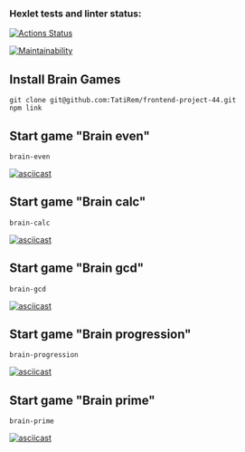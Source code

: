 ### Hexlet tests and linter status:
[![Actions Status](https://github.com/TatiRem/frontend-project-44/workflows/hexlet-check/badge.svg)](https://github.com/TatiRem/frontend-project-44/actions)


[![Maintainability](https://api.codeclimate.com/v1/badges/b05218f930d40dc03b05/maintainability)](https://codeclimate.com/github/TatiRem/frontend-project-44/maintainability)

## Install Brain Games
```
git clone git@github.com:TatiRem/frontend-project-44.git
npm link
```
## Start game "Brain even"
```
brain-even
```
[![asciicast](https://asciinema.org/a/Hj4uD8eWx9Ux8zpzTceGIProa.svg)](https://asciinema.org/a/Hj4uD8eWx9Ux8zpzTceGIProa)

## Start game "Brain calc"
```
brain-calc
```
[![asciicast](https://asciinema.org/a/sawITW2XdZfEgs65Cw9RxBch9.svg)](https://asciinema.org/a/sawITW2XdZfEgs65Cw9RxBch9)

## Start game "Brain gcd"
```
brain-gcd
```
[![asciicast](https://asciinema.org/a/ozW8bUVyo3mWNvd9aSDejFI1j.svg)](https://asciinema.org/a/ozW8bUVyo3mWNvd9aSDejFI1j)

## Start game "Brain progression"
```
brain-progression
```
[![asciicast](https://asciinema.org/a/7jmlGxpESyYwdbveLb2eI7jeK.svg)](https://asciinema.org/a/7jmlGxpESyYwdbveLb2eI7jeK)

## Start game "Brain prime"
```
brain-prime
```
[![asciicast](https://asciinema.org/a/JuvQkmFWoLcNRmLn8g6L98FQf.svg)](https://asciinema.org/a/JuvQkmFWoLcNRmLn8g6L98FQf)
